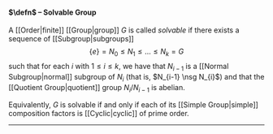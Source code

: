 #### $\defn$ – Solvable Group
A [[Order|finite]] [[Group|group]] $G$ is called *solvable* if there exists a sequence of [[Subgroup|subgroups]] $$\{e\}=N_0 \leq N_1 \leq \ldots \leq N_k = G$$ such that for each $i$ with $1 \leq i \leq k$, we have that $N_{i-1}$ is a [[Normal Subgroup|normal]] subgroup of $N_{i}$ (that is, $N_{i-1} \nsg N_{i}$) and that the [[Quotient Group|quotient]] group $N_{i}/N_{i-1}$ is abelian. 

Equivalently, $G$ is solvable if and only if each of its [[Simple Group|simple]] composition factors is [[Cyclic|cyclic]] of prime order.
***